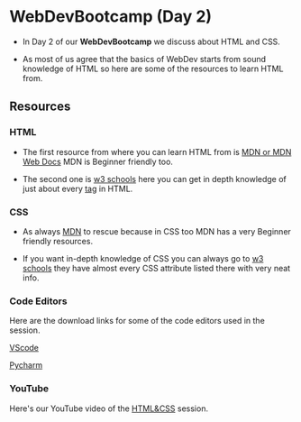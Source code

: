 # WebDevBootcamp (Day 2)

* In Day 2 of our **WebDevBootcamp** we discuss about HTML and CSS.

* As most of us agree that the basics of WebDev starts from sound knowledge of HTML so here are some of the resources to learn HTML from.

## Resources

### HTML

* The first resource from where you can learn HTML from is [MDN or MDN Web Docs](https://developer.mozilla.org/en-US/docs/Web/HTML) MDN is Beginner friendly too.

* The second one is [w3 schools](https://www.w3schools.com/html/) here you can get in depth knowledge of just about every [tag](https://www.w3schools.com/tags/default.asp) in HTML.

### CSS

* As always [MDN](https://developer.mozilla.org/en-US/docs/Web/CSS) to rescue because in CSS too MDN has a very Beginner friendly resources.

* If you want in-depth knowledge of CSS you can always go to [w3 schools](https://www.w3schools.com/css/) they have almost every CSS attribute listed there with very neat info.

### Code Editors

Here are the download links for some of the code editors used in the session.

[VScode](https://code.visualstudio.com/)

[Pycharm](https://www.jetbrains.com/pycharm/)

### YouTube

Here's our YouTube video of the [HTML&CSS](https://youtu.be/mK5wboFSl4s) session.
